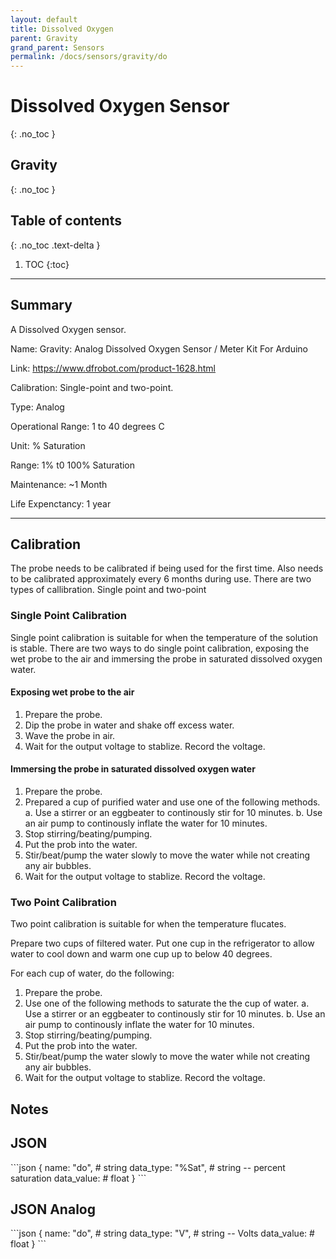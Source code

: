 ```yaml
---
layout: default
title: Dissolved Oxygen
parent: Gravity
grand_parent: Sensors
permalink: /docs/sensors/gravity/do
---
```


# Dissolved Oxygen Sensor
{: .no_toc }
## Gravity
{: .no_toc }

## Table of contents
{: .no_toc .text-delta }

1. TOC
{:toc}

---

## Summary

A Dissolved Oxygen sensor.


Name: Gravity: Analog Dissolved Oxygen Sensor / Meter Kit For Arduino

Link: https://www.dfrobot.com/product-1628.html

Calibration: Single-point and two-point. 

Type: Analog 

Operational Range: 1 to 40 degrees C

Unit: % Saturation 

Range: 1% t0 100% Saturation 

Maintenance: ~1 Month

Life Expenctancy: 1 year 

---
## Calibration
The probe needs to be calibrated if being used for the first time. Also needs to be calibrated approximately every 6 months during use. There are two types of callibration. Single point and two-point

### Single Point Calibration
Single point calibration is suitable for when the temperature of the solution is stable. There are two ways to do single point calibration, exposing the wet probe to the air and immersing the probe in saturated dissolved oxygen water. 

#### Exposing wet probe to the air
1. Prepare the probe.
2. Dip the probe in water and shake off excess water.
3. Wave the probe in air.
4. Wait for the output voltage to stablize. Record the voltage. 

#### Immersing the probe in saturated dissolved oxygen water
1. Prepare the probe.
2. Prepared a cup of purified water and use one of the following methods.
a. Use a stirrer or an eggbeater to continously stir for 10 minutes.
b. Use an air pump to continously inflate the water for 10 minutes.
3. Stop stirring/beating/pumping.
4. Put the prob into the water.
5. Stir/beat/pump the water slowly to move the water while not creating any air bubbles.
6. Wait for the output voltage to stablize. Record the voltage. 


### Two Point Calibration 
Two point calibration is suitable for when the temperature flucates.

Prepare two cups of filtered water. Put one cup in the refrigerator to allow water to cool down and warm one cup up to below 40 degrees. 

For each cup of water, do the following:
1. Prepare the probe.
2. Use one of the following methods to saturate the the cup of water. 
a. Use a stirrer or an eggbeater to continously stir for 10 minutes.
b. Use an air pump to continously inflate the water for 10 minutes.
3. Stop stirring/beating/pumping.
4. Put the prob into the water.
5. Stir/beat/pump the water slowly to move the water while not creating any air bubbles.
6. Wait for the output voltage to stablize. Record the voltage. 


## Notes


## JSON 

<div class="code-example" markdown="1">
```json
{
  name: "do",          # string
  data_type: "%Sat",   # string -- percent saturation
  data_value:          # float
}
```
</div>

## JSON Analog

<div class="code-example" markdown="1">
```json
{
  name: "do",       # string
  data_type: "V",   # string -- Volts
  data_value:       # float
}
```
</div>

<!-- {% highlight markdown %}
```js
// Javascript code with syntax highlighting.
var fun = function lang(l) {
  dateformat.i18n = require('./lang/' + l)
  return true;
}
```
{% endhighlight %} -->

<!-- --- -->

<!-- ## Code blocks with rendered examples

To demonstrate front end code, sometimes it's useful to show a rendered example of that code. After including the styles from your project that you'll need to show the rendering, you can use a `<div>` with the `code-example` class, followed by the code block syntax. If you want to render your output with Markdown instead of HTML, use the `markdown="1"` attribute to tell Jekyll that the code you are rendering will be in Markdown format... This is about to get meta...

<div class="code-example" markdown="1">

<div class="code-example" markdown="1">

[Link button](http://example.com/){: .btn }

</div>
```markdown
[Link button](http://example.com/){: .btn }
```

</div>
{% highlight markdown %}
<div class="code-example" markdown="1">

[Link button](http://example.com/){: .btn }

</div>
```markdown
[Link button](http://example.com/){: .btn }
```
{% endhighlight %} -->
